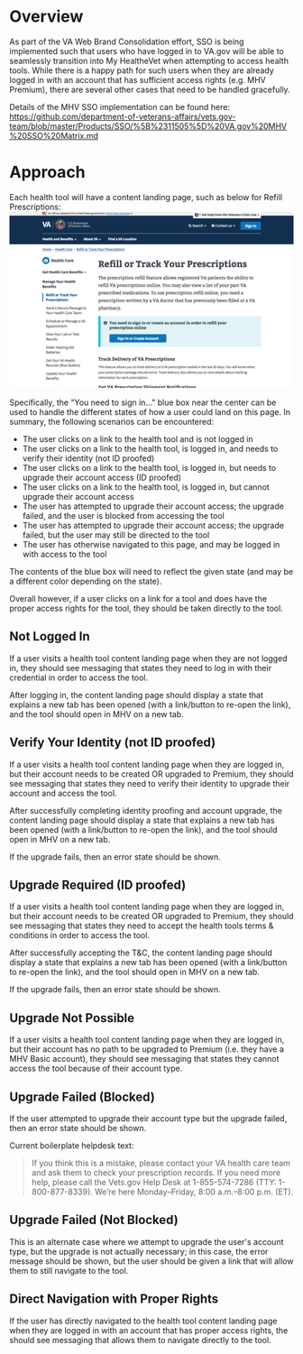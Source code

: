# Overview
As part of the VA Web Brand Consolidation effort, SSO is being implemented such that users who have logged in to VA.gov will be able to seamlessly transition into My HealtheVet when attempting to access health tools. While there is a happy path for such users when they are already logged in with an account that has sufficient access rights (e.g. MHV Premium), there are several other cases that need to be handled gracefully.

Details of the MHV SSO implementation can be found here: https://github.com/department-of-veterans-affairs/vets.gov-team/blob/master/Products/SSO/%5B%2311505%5D%20VA.gov%20MHV%20SSO%20Matrix.md

# Approach
Each health tool will have a content landing page, such as below for Refill Prescriptions:
![Refill Prescriptions Example](https://github.com/department-of-veterans-affairs/va.gov-team/blob/master/identity/images/VA.gov%20Health%20Tool%20Content%20Page.png)

Specifically, the "You need to sign in..." blue box near the center can be used to handle the different states of how a user could land on this page.  In summary, the following scenarios can be encountered:
- The user clicks on a link to the health tool and is not logged in
- The user clicks on a link to the health tool, is logged in, and needs to verify their identity (not ID proofed)
- The user clicks on a link to the health tool, is logged in, but needs to upgrade their account access (ID proofed)
- The user clicks on a link to the health tool, is logged in, but cannot upgrade their account access
- The user has attempted to upgrade their account access; the upgrade failed, and the user is blocked from accessing the tool
- The user has attempted to upgrade their account access; the upgrade failed, but the user may still be directed to the tool
- The user has otherwise navigated to this page, and may be logged in with access to the tool

The contents of the blue box will need to reflect the given state (and may be a different color depending on the state).

Overall however, if a user clicks on a link for a tool and does have the proper access rights for the tool, they should be taken directly to the tool.

## Not Logged In
If a user visits a health tool content landing page when they are not logged in, they should see messaging that states they need to log in with their credential in order to access the tool.

After logging in, the content landing page should display a state that explains a new tab has been opened (with a link/button to re-open the link), and the tool should open in MHV on a new tab.

## Verify Your Identity (not ID proofed)
If a user visits a health tool content landing page when they are logged in, but their account needs to be created OR upgraded to Premium, they should see messaging that states they need to verify their identity to upgrade their account and access the tool.

After successfully completing identity proofing and account upgrade, the content landing page should display a state that explains a new tab has been opened (with a link/button to re-open the link), and the tool should open in MHV on a new tab.

If the upgrade fails, then an error state should be shown.

## Upgrade Required (ID proofed)
If a user visits a health tool content landing page when they are logged in, but their account needs to be created OR upgraded to Premium, they should see messaging that states they need to accept the health tools terms & conditions in order to access the tool.

After successfully accepting the T&C, the content landing page should display a state that explains a new tab has been opened (with a link/button to re-open the link), and the tool should open in MHV on a new tab.

If the upgrade fails, then an error state should be shown.

## Upgrade Not Possible
If a user visits a health tool content landing page when they are logged in, but their account has no path to be upgraded to Premium (i.e. they have a MHV Basic account), they should see messaging that states they cannot access the tool because of their account type.

## Upgrade Failed (Blocked)
If the user attempted to upgrade their account type but the upgrade failed, then an error state should be shown.

Current boilerplate helpdesk text:
> If you think this is a mistake, please contact your VA health care team and ask them to check your prescription records. If you need more help, please call the Vets.gov Help Desk at 1-855-574-7286 (TTY: 1-800-877-8339). We’re here Monday–Friday, 8:00 a.m.–8:00 p.m. (ET).

## Upgrade Failed (Not Blocked)
This is an alternate case where we attempt to upgrade the user's account type, but the upgrade is not actually necessary; in this case, the error message should be shown, but the user should be given a link that will allow them to still navigate to the tool.

## Direct Navigation with Proper Rights
If the user has directly navigated to the health tool content landing page when they are logged in with an account that has proper access rights, the should see messaging that allows them to navigate directly to the tool.

